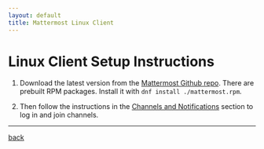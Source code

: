 ```yaml
---
layout: default
title: Mattermost Linux Client
---
```


# Linux Client Setup Instructions

1. Download the latest version from the [Mattermost Github repo](https://github.com/mattermost/desktop/releases/latest). There are prebuilt RPM packages. Install it with ```dnf install ./mattermost.rpm```.

2. Then follow the instructions in the [Channels and Notifications](channels_notifications) section to log in and join channels.

---

[back](./)
